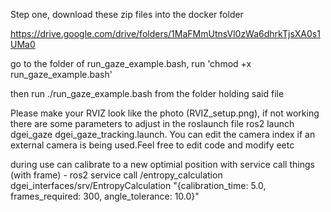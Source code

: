 Step one, download these zip files into the docker folder

https://drive.google.com/drive/folders/1MaFMmUtnsVl0zWa6dhrkTjsXA0s1UMa0

go to the folder of run_gaze_example.bash, run 'chmod +x run_gaze_example.bash'

then run ./run_gaze_example.bash from the folder holding said file

Please make your RVIZ look like the photo (RVIZ_setup.png), if not working there are some parameters to adjust in the roslaunch file
ros2 launch dgei_gaze dgei_gaze_tracking.launch. You can edit the camera index if an external camera is being used.Feel free to edit code and modify eetc

during use can calibrate to a new optimial position with service call things (with frame) - ros2 service call /entropy_calculation dgei_interfaces/srv/EntropyCalculation "{calibration_time: 5.0, frames_required: 300, angle_tolerance: 10.0}"


